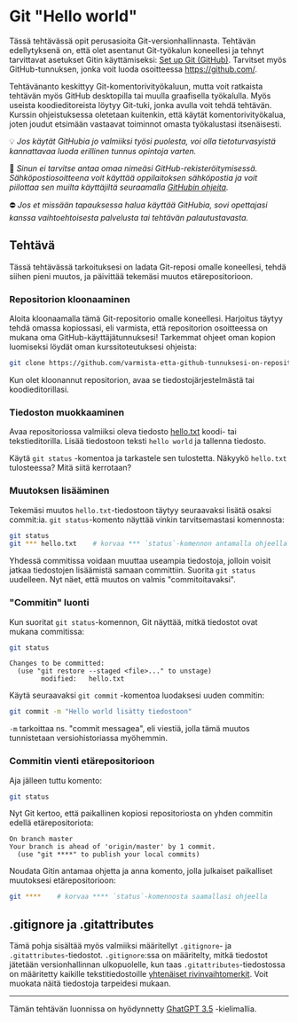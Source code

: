 # Git "Hello world"

Tässä tehtävässä opit perusasioita Git-versionhallinnasta. Tehtävän edellytyksenä on, että olet asentanut Git-työkalun koneellesi ja tehnyt tarvittavat asetukset Gitin käyttämiseksi: [Set up Git (GitHub)](https://docs.github.com/en/get-started/quickstart/set-up-git). Tarvitset myös GitHub-tunnuksen, jonka voit luoda osoitteessa https://github.com/.

Tehtävänanto keskittyy Git-komentorivityökaluun, mutta voit ratkaista tehtävän myös GitHub desktopilla tai muulla graafisella työkalulla. Myös useista koodieditoreista löytyy Git-tuki, jonka avulla voit tehdä tehtävän. Kurssin ohjeistuksessa oletetaan kuitenkin, että käytät komentorivityökalua, joten joudut etsimään vastaavat toiminnot omasta työkalustasi itsenäisesti.


💡 *Jos käytät GitHubia jo valmiiksi työsi puolesta, voi olla tietoturvasyistä kannattavaa luoda erillinen tunnus opintoja varten.*

🔐 *Sinun ei tarvitse antaa omaa nimeäsi GitHub-rekisteröitymisessä. Sähköpostiosoitteena voit käyttää oppilaitoksen sähköpostia ja voit piilottaa sen muilta käyttäjiltä seuraamalla [GitHubin ohjeita](https://docs.github.com/en/account-and-profile/setting-up-and-managing-your-personal-account-on-github/managing-email-preferences/setting-your-commit-email-address#setting-your-commit-email-address-on-github).*

⛔ *Jos et missään tapauksessa halua käyttää GitHubia, sovi opettajasi kanssa vaihtoehtoisesta palvelusta tai tehtävän palautustavasta.*


## Tehtävä

Tässä tehtävässä tarkoituksesi on ladata Git-reposi omalle koneellesi, tehdä siihen pieni muutos, ja päivittää tekemäsi muutos etärepositorioon.

### Repositorion kloonaaminen

Aloita kloonaamalla tämä Git-repositorio omalle koneellesi. Harjoitus täytyy tehdä omassa kopiossasi, eli varmista, että repositorion osoitteessa on mukana oma GitHub-käyttäjätunnuksesi! Tarkemmat ohjeet oman kopion luomiseksi löydät oman kurssitoteutuksesi ohjeista:

```sh
git clone https://github.com/varmista-etta-github-tunnuksesi-on-repositorion-osoitteessa.git
```

Kun olet kloonannut repositorion, avaa se tiedostojärjestelmästä tai koodieditorillasi.

### Tiedoston muokkaaminen

Avaa repositoriossa valmiiksi oleva tiedosto [hello.txt](./hello.txt) koodi- tai tekstieditorilla. Lisää tiedostoon teksti `hello world` ja tallenna tiedosto.

Käytä `git status` -komentoa ja tarkastele sen tulostetta. Näkyykö `hello.txt` tulosteessa? Mitä siitä kerrotaan?


### Muutoksen lisääminen

Tekemäsi muutos `hello.txt`-tiedostoon täytyy seuraavaksi lisätä osaksi commit:ia. `git status`-komento näyttää vinkin tarvitsemastasi komennosta:

```sh
git status
git *** hello.txt    # korvaa *** `status`-komennon antamalla ohjeella
```

Yhdessä commitissa voidaan muuttaa useampia tiedostoja, jolloin voisit jatkaa tiedostojen lisäämistä samaan committiin. Suorita `git status` uudelleen. Nyt näet, että muutos on valmis "commitoitavaksi".

### "Commitin" luonti

Kun suoritat `git status`-komennon, Git näyttää, mitkä tiedostot ovat mukana commitissa:

```sh
git status
```

```
Changes to be committed:
  (use "git restore --staged <file>..." to unstage)
        modified:   hello.txt
```

Käytä seuraavaksi `git commit` -komentoa luodaksesi uuden commitin:

```sh
git commit -m "Hello world lisätty tiedostoon"
```

`-m` tarkoittaa ns. "commit messagea", eli viestiä, jolla tämä muutos tunnistetaan versiohistoriassa myöhemmin.

### Commitin vienti etärepositorioon

Aja jälleen tuttu komento:

```sh
git status
```

Nyt Git kertoo, että paikallinen kopiosi repositoriosta on yhden commitin edellä etärepositoriota:

```
On branch master
Your branch is ahead of 'origin/master' by 1 commit.
  (use "git ****" to publish your local commits)
```

Noudata Gitin antamaa ohjetta ja anna komento, jolla julkaiset paikalliset muutoksesi etärepositorioon:

```sh
git ****    # korvaa **** `status`-komennosta saamallasi ohjeella
```


## .gitignore ja .gitattributes

Tämä pohja sisältää myös valmiiksi määritellyt `.gitignore`- ja `.gitattributes`-tiedostot. `.gitignore`:ssa on määritelty, mitkä tiedostot jätetään versionhallinnan ulkopuolelle, kun taas `.gitattributes`-tiedostossa on määritetty kaikille tekstitiedostoille [yhtenäiset rivinvaihtomerkit](https://docs.github.com/en/get-started/getting-started-with-git/configuring-git-to-handle-line-endings). Voit muokata näitä tiedostoja tarpeidesi mukaan.


-----

Tämän tehtävän luonnissa on hyödynnetty [GhatGPT 3.5](https://chat.openai.com/) -kielimallia.


